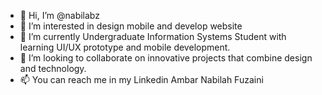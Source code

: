 - 👋 Hi, I’m @nabilabz
- 👀 I’m interested in design mobile and develop website
- 🌱 I’m currently Undergraduate Information Systems Student with learning UI/UX prototype and mobile development.
- 💞️ I’m looking to collaborate on innovative projects that combine design and technology.
- 📫 You can reach me in my Linkedin Ambar Nabilah Fuzaini

